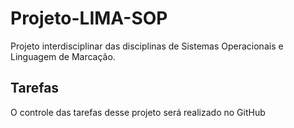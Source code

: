 # Projeto-LIMA-SOP
Projeto interdisciplinar das disciplinas de Sistemas Operacionais e Linguagem de Marcação.

## Tarefas

O controle das tarefas desse projeto será realizado no GitHub
